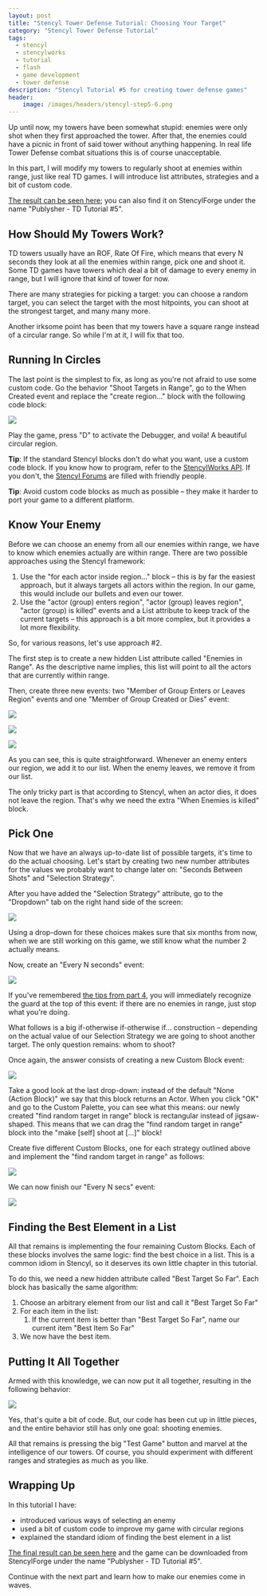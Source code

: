 ```yaml
---
layout: post
title: "Stencyl Tower Defense Tutorial: Choosing Your Target"
category: "Stencyl Tower Defense Tutorial"
tags:
  - stencyl
  - stencylworks
  - tutorial
  - flash
  - game development
  - tower defense
description: "Stencyl Tutorial #5 for creating tower defense games"
header:
    image: /images/headers/stencyl-step5-6.png
---
```


Up until now, my towers have been somewhat stupid: enemies were only shot when they first approached the tower. After
that, the enemies could have a picnic  in front of said tower without anything happening. In real life Tower Defense
combat situations this is of course unacceptable.

In this part, I will modify my towers to regularly shoot at enemies within range,
just like real TD games. I will introduce list attributes, strategies and a bit of custom code.

[The result can be seen here](http://www.stencyl.com/game/play/12575); you can also find it on StencylForge under the
name "Publysher - TD Tutorial #5".

How Should My Towers Work?
--------------------------

TD towers usually have an ROF, Rate Of Fire, which means that every N seconds they look at all the enemies within
range, pick one and shoot it. Some TD games have towers which deal a bit of damage to every enemy in range,
but I will ignore that kind of tower for now.

There are many strategies for picking a target: you can choose a random target, you can select the target with the
most hitpoints, you can shoot at the strongest target, and many many more.

Another irksome point has been that my towers have a square range instead of a circular range. So while I'm at it,
I will fix that too.

Running In Circles
------------------

The last point is the simplest to fix, as long as you're not afraid to use some custom code. Go the behavior "Shoot
Targets in Range", go to the When Created event and replace the "create region..." block with the following code block:

![](/images/stencyl/step5-0.png)

Play the game, press "D" to activate the Debugger, and voila! A beautiful circular region.

**Tip**: If the standard Stencyl blocks don't do what you want, use a custom code block. If you know how to program,
refer to the [StencylWorks API](http://api.stencyl.com/as3/). If you don't, the
[Stencyl Forums](http://community.stencyl.com/) are filled with friendly people.

**Tip**: Avoid custom code blocks as much as possible – they make it harder to port your game to a different platform.

Know Your Enemy
---------------

Before we can choose an enemy from all our enemies within range, we have to know which enemies actually are within
range. There are two possible approaches using the Stencyl framework:

1. Use the "for each actor inside region..." block – this is by far the easiest approach,
   but it always targets all actors within the region. In our game, this would include our bullets and even our tower.
2. Use the "actor (group) enters region", "actor (group) leaves region", "actor (group) is killed" events and a List
   attribute to keep track of the current targets – this approach is a bit more complex,
   but it provides a lot more flexibility.

So, for various reasons, let's use approach #2.

The first step is to create a new hidden List attribute called "Enemies in Range". As the descriptive name implies,
this list will point to all the actors that are currently within range.

Then, create three new events: two "Member of Group Enters or Leaves Region" events and one "Member of Group Created
or Dies" event:

![](/images/stencyl/step5-1.png)

![](/images/stencyl/step5-2.png)

![](/images/stencyl/step5-3.png)

As you can see, this is quite straightforward. Whenever an enemy enters our region,
we add it to our list. When the enemy leaves, we remove it from our list.

The only tricky part is that according to Stencyl, when an actor dies, it does not leave the region. That's why we
need the extra "When Enemies is killed" block.

Pick One
--------

Now that we have an always up-to-date list of possible targets, it's time to do the actual choosing. Let's start by
creating two new number attributes for the values we probably want to change later on: "Seconds Between Shots" and
"Selection Strategy".

After you have added the "Selection Strategy" attribute, go to the "Dropdown" tab on the right hand side of the screen:

![](/images/stencyl/step5-4.png)

Using a drop-down for these choices makes sure that six months from now, when we are still working on this game,
we still know what the number 2 actually means.

Now, create an "Every N seconds" event:

![](/images/stencyl/step5-5.png)


If you've remembered [the tips from part 4](http://blog.publysher.nl/2012/05/stencyl-tower-defense-4-shooting.html),
you will immediately recognize the guard at the top of this event: if there are no enemies in range,
just stop what you're doing.

What follows is a big if-otherwise if-otherwise if... construction – depending on the actual value of our Selection
Strategy we are going to shoot another target. The only question remains: whom to shoot?

Once again, the answer consists of creating a new Custom Block event:

![](/images/stencyl/step5-6.png)

Take a good look at the last drop-down: instead of the default "None (Action Block)" we say that this block returns
an Actor. When you click "OK" and go to the Custom Palette, you can see what this means: our newly created "find
random target in range" block is rectangular instead of jigsaw-shaped. This means that we can drag the "find random
target in range" block into the "make [self] shoot at [...]" block!

Create five different Custom Blocks, one for each strategy outlined above and implement the "find random target in
range" as follows:

![](/images/stencyl/step5-7.png)

We can now finish our "Every N secs" event:

![](/images/stencyl/step5-8.png)

Finding the Best Element in a List
----------------------------------

All that remains is implementing the four remaining Custom Blocks. Each of these blocks involves the same logic: find
 the best choice in a list. This is a common idiom in Stencyl, so it deserves its own little chapter in this tutorial.

To do this, we need a new hidden attribute called "Best Target So Far". Each block has basically the same algorithm:

1. Choose an arbitrary element from our list and call it "Best Target So Far"
2. For each item in the list:
   1. If the current item is better than "Best Target So Far", name our current item "Best Item So Far"
3. We now have the best item.

Putting It All Together
-----------------------

Armed with this knowledge, we can now put it all together, resulting in the following behavior:

![](/images/stencyl/step5-9.png)

Yes, that's quite a bit of code. But, our code has been cut up in little pieces, and the entire behavior still has
only one goal: shooting enemies.

All that remains is pressing the big "Test Game" button and marvel at the intelligence of our towers. Of course,
you should experiment with different ranges and strategies as much as you like.

Wrapping Up
-----------

In this tutorial I have:

- introduced various ways of selecting an enemy
- used a bit of custom code to improve my game with circular regions
- explained the standard idiom of finding the best element in a list

[The final result can be seen here](http://www.stencyl.com/game/play/12575) and the game can be downloaded from
StencylForge under the name "Publysher - TD Tutorial #5".

Continue with the next part and learn how to make our enemies come in waves.

